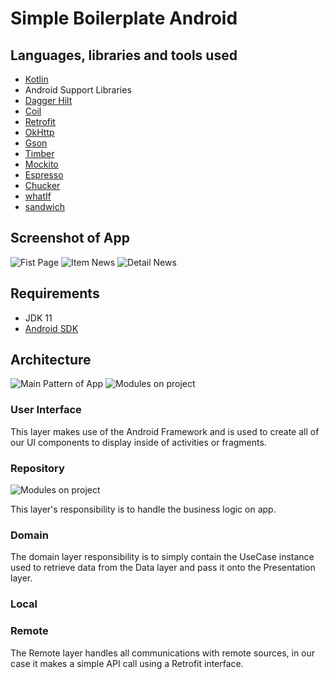 
# Simple Boilerplate Android

## Languages, libraries and tools used

* [Kotlin](https://kotlinlang.org/)
* Android Support Libraries
* [Dagger Hilt](https://dagger.dev/hilt/)
* [Coil](https://github.com/coil-kt/coil)
* [Retrofit](http://square.github.io/retrofit/)
* [OkHttp](http://square.github.io/okhttp/)
* [Gson](https://github.com/google/gson)
* [Timber](https://github.com/JakeWharton/timber)
* [Mockito](http://site.mockito.org/)
* [Espresso](https://developer.android.com/training/testing/espresso/index.html)
* [Chucker](https://github.com/ChuckerTeam/chucker)
* [whatIf](https://github.com/skydoves/WhatIf)
* [sandwich](https://github.com/ChuckerTeam/chucker)

## Screenshot of App
![Fist Page](https://github.com/ldileh/News-Android-Native/blob/master/Screenshot_1703216729.png)
![Item News](https://github.com/ldileh/News-Android-Native/blob/master/Screenshot_1703216725.png)
![Detail News](https://github.com/ldileh/News-Android-Native/blob/master/Screenshot_1703216738.png)

## Requirements

* JDK 11
* [Android SDK](https://developer.android.com/studio/index.html)

## Architecture

![Main Pattern of App](https://github.com/ldileh/Simple-Boilerplate-Android/blob/0fa3273a59c410d2a7b824f8dc8699cb57f607cd/Sample%20Of%20Simple%20Architecture%20Android%20(2).jpg)
![Modules on project](https://github.com/ldileh/Simple-Boilerplate-Android/blob/master/Architecture%20modules%20Android.jpg)

### User Interface

This layer makes use of the Android Framework and is used to create all of our UI components to display inside of activities or fragments.

### Repository
![Modules on project](https://github.com/ldileh/Simple-Boilerplate-Android/blob/master/Data%20Layer.jpg)

This layer's responsibility is to handle the business logic on app.

### Domain

The domain layer responsibility is to simply contain the UseCase instance used to retrieve data from the Data layer and pass it onto the Presentation layer. 

### Local

### Remote

The Remote layer handles all communications with remote sources, in our case it makes a simple API call using a Retrofit interface. 

